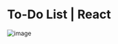 # To-Do List | React

![image](https://github.com/Jarmovd/to-do-list/assets/47450872/8e2ad7ca-f8a1-43cd-8b71-49df6c1b1b54)

